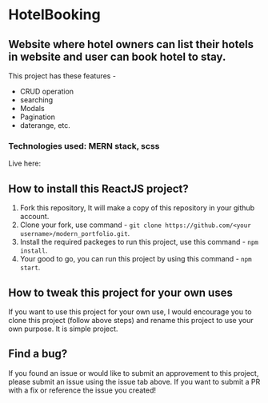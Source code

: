 # HotelBooking

## Website where hotel owners can list their hotels in website and user can book hotel to stay.

This project has these features - 
* CRUD operation 
* searching
* Modals
* Pagination
* daterange, etc.

### Technologies used: MERN stack, scss
Live here: 

## How to install this ReactJS project?

1. Fork this repository, It will make a copy of this repository in your github account.
2. Clone your fork, use command - `git clone https://github.com/<your username>/modern_portfolio.git`.
3. Install the required packeges to run this project, use this command - `npm install`.
4. Your good to go, you can run this project by using this command - `npm start`.


## How to tweak this project for your own uses

If you want to use this project for your own use, I would encourage you to clone this project (follow above steps) and rename this project to use your own purpose. It is simple project.

## Find a bug?

If you found an issue or would like to submit an approvement to this project, please submit an issue using the issue tab above. If you want to submit a PR with a fix or reference the issue you created!



